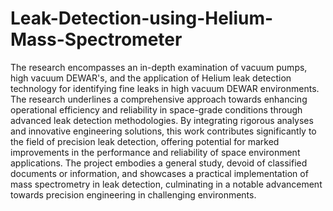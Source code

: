 # Leak-Detection-using-Helium-Mass-Spectrometer

The research encompasses an in-depth examination of vacuum pumps, high vacuum DEWAR's, and the application of Helium leak detection technology for identifying fine leaks in high vacuum DEWAR environments. The research underlines a comprehensive approach towards enhancing operational efficiency and reliability in space-grade conditions through advanced leak detection methodologies. By integrating rigorous analyses and innovative engineering solutions, this work contributes significantly to the field of precision leak detection, offering potential for marked improvements in the performance and reliability of space environment applications. The project embodies a general study, devoid of classified documents or information, and showcases a practical implementation of mass spectrometry in leak detection, culminating in a notable advancement towards precision engineering in challenging environments.
